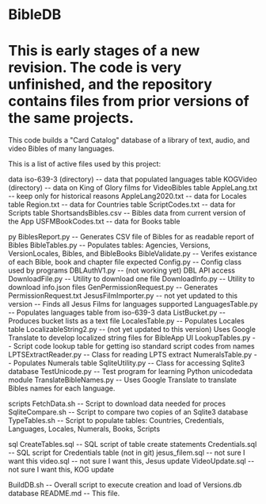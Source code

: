 # BibleDB
# This is early stages of a new revision. The code is very unfinished, and the repository contains files from prior versions of the same projects. 
This code builds a "Card Catalog" database of a library of text, audio, and video Bibles of many languages.

This is a list of active files used by this project:

data
	iso-639-3 (directory) -- data that populated languages table
	KOGVideo (directory) -- data on King of Glory films for VideoBibles table
	AppleLang.txt -- keep only for historical reasons
	AppleLang2020.txt -- data for Locales table
	Region.txt -- data for Countries table
	ScriptCodes.txt -- data for Scripts table
	ShortsandsBibles.csv -- Bibles data from current version of the App
	USFMBookCodes.txt -- data for Books table

py
	BiblesReport.py -- Generates CSV file of Bibles for as readable report of Bibles
	BibleTables.py -- Populates tables: Agencies, Versions, VersionLocales, Bibles, and BibleBooks
	BibleValidate.py -- Verifes existance of each Bible, book and chapter file expected
	Config.py -- Config class used by programs
	DBLAuthV1.py -- (not working yet) DBL API access
	DownloadFile.py -- Utility to download one file
	DownloadInfo.py -- Utility to download info.json files
	GenPermissionRequest.py -- Generates PermissionRequest.txt
	JesusFilmImporter.py -- not yet updated to this version -- Finds all Jesus Films for languages supported
	LanguagesTable.py -- Populates languages table from iso-639-3 data
	ListBucket.py -- Produces bucket lists as a text file
	LocalesTable.py -- Populates Locales table
	LocalizableString2.py -- (not yet updated to this version) Uses Google Translate to develop localized string files for BibleApp UI
	LookupTables.py -- Script code lookup table for getting iso standard script codes from names
	LPTSExtractReader.py -- Class for reading LPTS extract
	NumeralsTable.py -- Populates Numerals table
	SqliteUtility.py -- Class for accessing Sqlite3 database
	TestUnicode.py -- Test program for learning Python unicodedata module
	TranslateBibleNames.py -- Uses Google Translate to translate Bibles names for each language.

scripts
	FetchData.sh -- Script to download data needed for proces
	SqliteCompare.sh -- Script to compare two copies of an Sqlite3 database
	TypeTables.sh -- Script to populate tables: Countries, Credentials, Languages, Locales, Numerals, Books, Scripts

sql
	CreateTables.sql -- SQL script of table create statements
	Credentials.sql -- SQL script for Credentials table (not in git)
	jesus_filem.sql -- not sure I want this
	video.sql -- not sure I want this, Jesus update
	VideoUpdate.sql -- not sure I want this, KOG update


BuildDB.sh -- Overall script to execute creation and load of Versions.db database
README.md -- This file.


